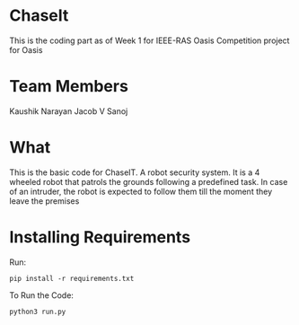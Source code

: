 # ChaseIt
  
  This is the coding part as of Week 1 for IEEE-RAS Oasis Competition project for Oasis 

# Team Members
  
  Kaushik Narayan
  Jacob V Sanoj

# What
  
  This is the basic code for ChaseIT. A robot security system. It is a 4 wheeled robot that patrols the grounds following a predefined task. In case of an intruder,    the robot is expected to follow them till the moment they leave the premises

# Installing Requirements
  
  Run:
    
    pip install -r requirements.txt
  
  To Run the Code:
    
    python3 run.py
